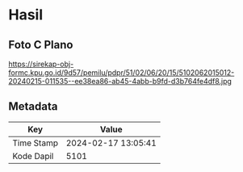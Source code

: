 # Hasil

## Foto C Plano

https://sirekap-obj-formc.kpu.go.id/9d57/pemilu/pdpr/51/02/06/20/15/5102062015012-20240215-011535--ee38ea86-ab45-4abb-b9fd-d3b764fe4df8.jpg


## Metadata

| Key        | Value               |
| ---------- | ------------------- |
| Time Stamp | 2024-02-17 13:05:41 |
| Kode Dapil | 5101                |



